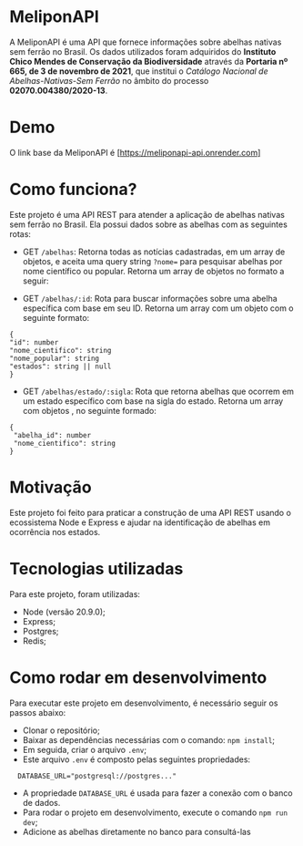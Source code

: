 # MeliponAPI
A MeliponAPI é uma API que fornece informações sobre abelhas nativas sem ferrão no Brasil.
Os dados utilizados foram adquiridos do **Instituto Chico Mendes de Conservação da Biodiversidade** através da **Portaria nº 665, de 3 de novembro de 2021**, que institui o
*Catálogo Nacional de Abelhas-Nativas-Sem Ferrão* no âmbito do processo **02070.004380/2020-13**.


# Demo
O link base da MeliponAPI é [https://meliponapi-api.onrender.com]

# Como funciona?
Este projeto é uma API REST para atender a aplicação de abelhas nativas sem ferrão no Brasil. Ela possui dados sobre as abelhas com as seguintes rotas:


- GET `/abelhas`: Retorna todas as notícias cadastradas, em um array de objetos, e aceita uma query string `?nome=` para pesquisar abelhas por nome científico ou popular. Retorna um array de objetos no formato a seguir:

  
- GET `/abelhas/:id`: Rota para buscar informações sobre uma abelha específica com base em seu ID. Retorna um array com um objeto com o seguinte formato:


 ```
{
 "id": number
 "nome_cientifico": string
 "nome_popular": string
 "estados": string || null
}
```

- GET `/abelhas/estado/:sigla`: Rota que retorna abelhas que ocorrem em um estado específico com base na sigla do estado. Retorna um array com objetos , no seguinte formado:

```
{
 "abelha_id": number
 "nome_cientifico": string
}
```


# Motivação
Este projeto foi feito para praticar a construção de uma API REST usando o ecossistema Node e Express e ajudar na identificação de abelhas em ocorrência nos estados.

# Tecnologias utilizadas
Para este projeto, foram utilizadas:

- Node (versão 20.9.0);
- Express;
- Postgres;
- Redis;


# Como rodar em desenvolvimento
Para executar este projeto em desenvolvimento, é necessário seguir os passos abaixo:

- Clonar o repositório;
- Baixar as dependências necessárias com o comando: `npm install`;
- Em seguida, criar o arquivo `.env`;
- Este arquivo `.env` é composto pelas seguintes propriedades:
```
  DATABASE_URL="postgresql://postgres..."
```
- A propriedade `DATABASE_URL` é usada para fazer a conexão com o banco de dados.
- Para rodar o projeto em desenvolvimento, execute o comando `npm run dev`;
- Adicione as abelhas diretamente no banco para consultá-las

